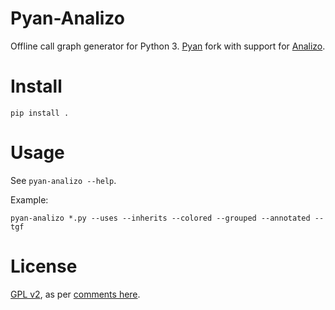 # Pyan-Analizo

Offline call graph generator for Python 3.
[Pyan](https://github.com/Technologicat/pyan) fork with support for [Analizo](https://github.com/analizo/analizo/). 

# Install

    pip install .


# Usage

See `pyan-analizo --help`.

Example:

`pyan-analizo *.py --uses --inherits --colored --grouped --annotated --tgf`

# License

[GPL v2](LICENSE.md), as per [comments here](https://ejrh.wordpress.com/2012/08/18/coloured-call-graphs/).
